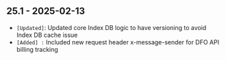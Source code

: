 ## 25.1 - 2025-02-13 ##

- `[Updated]`: Updated core Index DB logic to have versioning to avoid Index DB cache issue
- `[Added] :` Included new request header x-message-sender for DFO API billing tracking